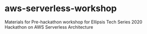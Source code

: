 # aws-serverless-workshop
Materials for Pre-hackathon workshop for Ellipsis Tech Series 2020 Hackathon on AWS Serverless Architecture 
